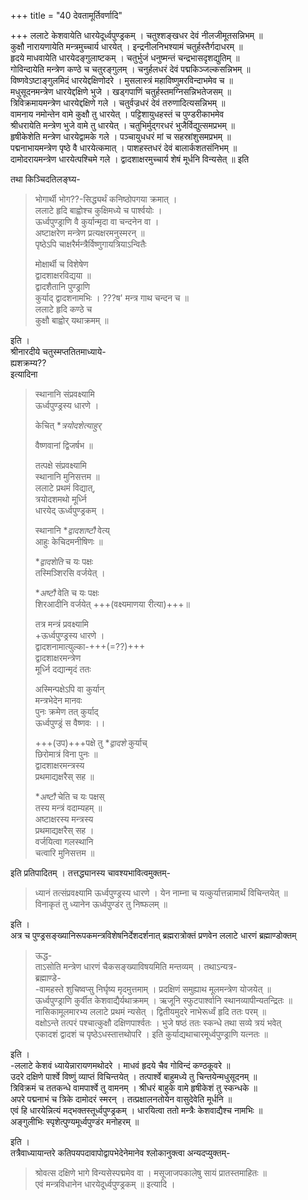 +++
title = "40 देवतामूर्तिवर्णादि"

+++
ललाटे केशवायेति धारयेदूर्ध्वपुण्ड्रकम् । चतुश्शङ्खधर देवं नीलजीमूतसन्निभम् ॥  
कुक्षौ नारायणायेति मन्त्रमुच्चार्य धारयेत् । इन्द्रनीलनिभश्यामं चतुर्हस्तैर्गदाधरम् ॥  
हृदये माधवायेति धारयेदङ्गुलाष्टकम् । चतुर्भुजं धनुष्मन्तं चन्द्रभासदृशद्युतिम् ॥  
गोविन्दायेति मन्त्रेण कण्ठे च चतुरङ्गुलम् । चनुर्हलधरं देवं पद्मकिञ्जल्कसन्निभम् ॥  
विष्णवेऽष्टाङ्गुलमिदं धारयेद्दक्षिणोदरे । मुसलास्त्रं महाविष्णुमरविन्दाभमेव च ॥  
मधुसूदनमन्त्रेण धारयेद्दक्षिणे भुजे । खड्गपाणिं चतुर्हस्तमग्निसन्निभतेजसम् ॥  
त्रिविक्रमायमन्त्रेण धारयेद्दक्षिणे गले । चतुर्वज्रधरं देवं तरुणादित्यसन्निभम् ॥  
वामनाय नमोन्तेन वामे कुक्षौ तु धारयेत् । पट्टिशायुधहस्तं च पुण्डरीकाभमेव  
श्रीधरायेति मन्त्रेण भुजे वामे तु धारयेत् । चतुभिर्मुद्गरधरं भुजैर्विद्युत्समप्रभम् ॥  
हृषीकेशेति मन्त्रेण धारयेद्वामके गले । पञ्चायुधधरं मां च सहस्रांशुसमप्रभम् ॥  
पद्मनाभायमन्त्रेण पृष्ठे वै धारयेत्कमात् । पाशहस्तधरं देवं बालार्कशतसंनिभम् ॥  
दामोदरायमन्त्रेण धारयेत्पश्चिमे गले । द्वादशाक्षरमुच्चार्य शेषं मूर्धनि विन्यसेत् ॥ इति  

तथा किञ्चिदतिलङ्घ्य-  

> भोगार्थी भोग??-सिद्ध्यर्थं कनिष्ठोपगया क्रमात् ।  
ललाटे हृदि बाह्वोश्च कुक्षिमध्ये च पार्श्वयोः ।  
ऊर्ध्वपुण्ड्राणि वै कुर्यान्मृदा वा चन्दनेन वा ।  
अष्टाक्षरेण मन्त्रेण प्रत्यक्षरमनुस्मरन् ॥  
पृष्ठेऽपि चाक्षरैर्मन्त्रैर्विष्णुगायत्रियाऽन्वितैः  
> 
> मोक्षार्थी च विशेषेण  
> द्वादशाक्षरविद्यया ॥  
> द्वादशैतानि पुण्ड्राणि  
> कुर्याद् द्वादशनामभिः । 
> ???ष' मन्त्र गाथ चन्दन च ॥  
> ललाटे हृदि कण्ठे च  
> कुक्षौ बाह्वोर् यथाक्रमम् ॥ 

इति ।  
श्रीनारदीये चतुस्मप्ततितमाध्याये-  
ह्यशक्रम्य??  
इत्यादिना  

> स्थानानि संप्रवक्ष्यामि  
> ऊर्ध्वपुण्ड्रस्य धारणे ।  
> 
> केचित् **त्रयोदशेत्याहुर्*
>  
> वैष्णवानां द्विजर्षभ ॥  
> 
> तत्पक्षे संप्रवक्ष्यामि  
> स्थानानि मुनिसत्तम ॥  
> ललाटे प्रथमं विद्यात्,  
> त्रयोदशमथो मूर्ध्नि  
> धारयेद् ऊर्ध्वपुण्ड्रकम् ।  
> 
> स्थानानि **द्वादशाष्टौ*
> वेत्य्  
> आहुः केचिदमनीषिणः ॥  
> 
> **द्वादशेति*
> च यः पक्षः  
> तस्मिञ्शिरसि वर्जयेत् ।  
> 
> **अष्टौ*
> वेति च यः पक्षः  
> शिरआदीनि वर्जयेत् +++(वक्ष्यमाणया रीत्या)+++॥  
> 
> तत्र मन्त्रं प्रवक्ष्यामि  
> +ऊर्ध्वपुण्ड्रस्य धारणे ।  
> द्वादशनामात्युल्का-+++(=??)+++  
> द्वादशाक्षरमन्त्रेण  
> मूर्ध्नि दद्यान्मृदं ततः  
> 
> अस्मिन्पक्षेऽपि वा कुर्यान्  
> मन्त्रभेदेन मानवः  
> पुनः क्रमेण तत् कुर्याद्  
> ऊर्ध्वपुण्ड्रं स वैष्णवः ।।  
> 
> +++(उप)+++पक्षे तु **द्वादशे*
> कुर्याच्  
> छिरोमात्रं विना पुनः ॥  
> द्वादशाक्षरमन्त्रस्य  
> प्रथमाद्यक्षरैस् सह ॥  
> 
> **अष्टौ*
> चेति च यः पक्षस्  
> तस्य मन्त्रं वदाम्यहम् ॥  
> अष्टाक्षरस्य मन्त्रस्य  
> प्रथमाद्यक्षरैस् सह ।  
> वर्जयित्वा गलस्थानि  
> चत्वारि मुनिसत्तम ॥  

इति प्रतिपादितम् । तत्तद्ध्यानस्य चावश्यभावित्वमुक्तम्-  


> ध्यानं तत्संप्रवक्ष्यामि ऊर्ध्वपुण्ड्रस्य धारणे । येन नाम्ना च यत्कुर्यात्तन्नामार्थं विचिन्तयेत् ॥  
विनाकृतं तु ध्यानेन ऊर्ध्वपुण्डंर तु निष्फलम् ॥

इति ।  
अत्र च पुण्ड्रसङ्ख्यानिरूपकमन्त्रविशेषनिर्देशदर्शनात् ब्रह्मरात्रोक्तं प्रणवेन ललाटे धारणं ब्रह्माण्डोक्तम् 
> ऊद्ध-  
ताऽसोति मन्त्रेण धारणं चैकसङ्ख्याविषयमिति मन्तव्यम् । तथाऽन्यत्र-  
ब्रह्माण्डे-  
-वामहस्ते शुचिष्वप्सु निर्घृष्य मृदमुत्तमाम् । प्रदक्षिणं समुह्याथ मूलमन्त्रेण योजयेत् ॥  
ऊर्ध्वपुण्ड्राणि कुर्वीत केशवाद्यैर्यथाक्रमम् । ऋजूनि स्फुटपार्श्वानि स्थानव्यापीन्यतन्द्रितः ॥  
नासिकामूलमारभ्य ललाटे प्रथमं न्यसेत् । द्वितीयमुदरे नाभेरूर्ध्वं हृदि ततः परम् ॥  
वक्षोऽन्ते तत्परं पश्चात्कुक्षौ दक्षिणपार्श्वतः । भुजे षष्ठं ततः स्कन्धे तथा सव्ये त्रयं भवेत्  
एकादशं द्वादशं च पृष्ठेऽधस्तात्तथोपरि । इति कुर्याद्यथाचारमूर्ध्वपुण्ड्राणि यत्नतः ॥

इति ।  
-ललाटे केशवं ध्यायेन्नारायणमथोदरे । माधवं हृदये चैव गोविन्दं कण्ठकूवरे ॥  
उदरे दक्षिणे पार्श्वे विष्णुं व्याप्तं विचिन्तयेत् । तत्पार्श्वे बाहुमध्ये तु चिन्तयेन्मधुसूदनम् ॥  
त्रिविक्रमं च ततकन्धे वामपार्श्वे तु वामनम् । श्रीधरं बाहुके वामे हृषीकेशं तु स्कन्धके ॥  
अपरे पद्मनाभं च त्रिके दामोदरं स्मरन् । तत्प्रक्षालनतोयेन वासुदेवेति मूर्धनि ॥  
एवं हि धारयेन्नित्यं मद्भक्तस्तूर्ध्वपुण्ड्रकम् । धारयित्वा ततो मन्त्रैः केशवाद्यैश्च नामभिः ॥  
अङ्गुलीभिः स्पृशेत्पुण्यमूर्ध्वपुण्डंर मनोहरम् ॥

इति ।  
तत्रैवाध्यायान्तरे कतिपयपदावापोद्वापभेदेनेमानेव श्लोकानुक्त्वा अन्यदप्युक्तम्-  

> श्रोवत्स दक्षिणे भागे विन्यसेस्पद्ममेव वा । मसूजाजपकालेषु सायं प्रातस्तमाहितः ॥  
एवं मन्त्रविधानेन धारयेदूर्ध्वपुण्ड्रकम् ॥ इत्यादि ।